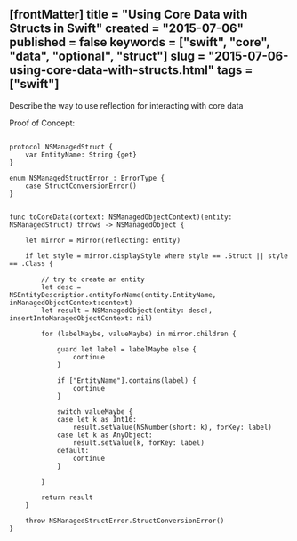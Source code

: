 [frontMatter]
title = "Using Core Data with Structs in Swift"
created = "2015-07-06"
published = false
keywords = ["swift", "core", "data", "optional", "struct"]
slug = "2015-07-06-using-core-data-with-structs.html"
tags = ["swift"]
---

Describe the way to use reflection for interacting with core data

Proof of Concept:

``` {.Javascript}

protocol NSManagedStruct {
    var EntityName: String {get}
}

enum NSManagedStructError : ErrorType {
    case StructConversionError()
}


func toCoreData(context: NSManagedObjectContext)(entity: NSManagedStruct) throws -> NSManagedObject {

    let mirror = Mirror(reflecting: entity)

    if let style = mirror.displayStyle where style == .Struct || style == .Class {

        // try to create an entity
        let desc = NSEntityDescription.entityForName(entity.EntityName, inManagedObjectContext:context)
        let result = NSManagedObject(entity: desc!, insertIntoManagedObjectContext: nil)

        for (labelMaybe, valueMaybe) in mirror.children {

            guard let label = labelMaybe else {
                continue
            }

            if ["EntityName"].contains(label) {
                continue
            }

            switch valueMaybe {
            case let k as Int16:
                result.setValue(NSNumber(short: k), forKey: label)
            case let k as AnyObject:
                result.setValue(k, forKey: label)
            default:
                continue
            }

        }

        return result
    }

    throw NSManagedStructError.StructConversionError()
}

```
